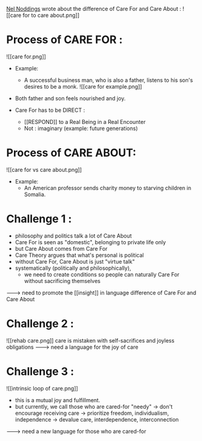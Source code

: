 [Nel Noddings](https://en.wikipedia.org/wiki/Nel_Noddings) wrote about the difference of Care For and Care About :
![[care for to care about.png]]

# Process of CARE FOR :
![[care for.png]]

* Example:
	* A successful business man, who is also a father, listens to his son's desires to be a monk.
![[care for example.png]]
* Both father and son feels nourished and joy.

* Care For has to be DIRECT :
	* [[RESPOND]] to a Real Being in a Real Encounter
	* Not : imaginary (example: future generations)


# Process of CARE ABOUT:
![[care for vs care about.png]]
* Example:
	* An American professor sends charity money to starving children in Somalia.


# Challenge 1 :
* philosophy and politics talk a lot of Care About
* Care For is seen as "domestic", belonging to private life only
* but Care About comes from Care For
* Care Theory argues that what's personal is political
* without Care For, Care About is just "virtue talk"
* systematically (politically and philosophically), 
	* we need to create conditions so people can naturally Care For without sacrificing themselves

---> need to promote the [[insight]] in language difference of Care For and Care About

# Challenge 2 :
![[rehab care.png]]
care is mistaken with self-sacrifices and joyless obligations
---> need a language for the joy of care

# Challenge 3 :
![[intrinsic loop of care.png]]
* this is a mutual joy and fulfillment.
* but currently, we call those who are cared-for "needy"
	-> don't encourage receiving care
	-> prioritize freedom, individualism, independence
	-> devalue care, interdependence, interconnection

---> need a new language for those who are cared-for 